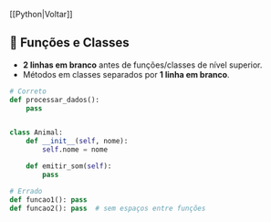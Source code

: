 [[Python|Voltar]]

## 📌 Funções e Classes

- **2 linhas em branco** antes de funções/classes de nível superior.
- Métodos em classes separados por **1 linha em branco**.

```python
# Correto
def processar_dados():
    pass


class Animal:
    def __init__(self, nome):
        self.nome = nome

    def emitir_som(self):
        pass

# Errado
def funcao1(): pass
def funcao2(): pass  # sem espaços entre funções
```

